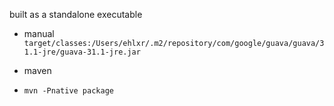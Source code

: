 built as a standalone executable
* manual
`target/classes:/Users/ehlxr/.m2/repository/com/google/guava/guava/31.1-jre/guava-31.1-jre.jar`

* maven
* `mvn -Pnative package`